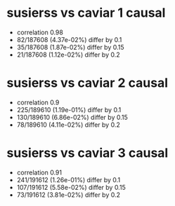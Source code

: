 # susierss vs caviar  1 causal

- correlation 0.98
- 82/187608 (4.37e-02%) differ by 0.1
- 35/187608 (1.87e-02%) differ by 0.15
- 21/187608 (1.12e-02%) differ by 0.2


# susierss vs caviar  2 causal

- correlation 0.9
- 225/189610 (1.19e-01%) differ by 0.1
- 130/189610 (6.86e-02%) differ by 0.15
- 78/189610 (4.11e-02%) differ by 0.2


# susierss vs caviar  3 causal

- correlation 0.91
- 241/191612 (1.26e-01%) differ by 0.1
- 107/191612 (5.58e-02%) differ by 0.15
- 73/191612 (3.81e-02%) differ by 0.2


